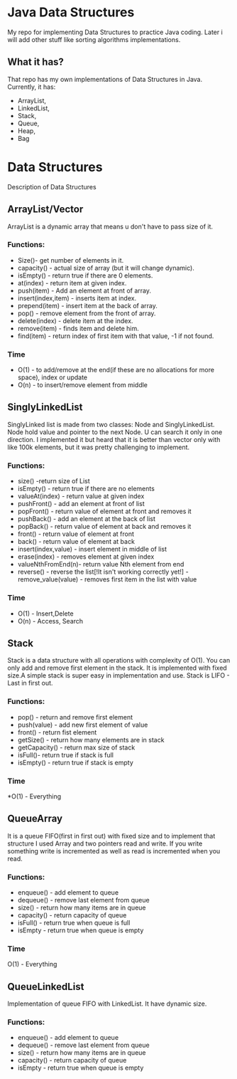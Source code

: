 # Java Data Structures
My repo for implementing Data Structures to practice Java coding. Later i will
add other stuff like sorting algorithms implementations.

## What it has?
That repo has my own implementations of Data Structures in Java. Currently, it has:
- ArrayList,
- LinkedList,
- Stack,
- Queue,
- Heap, 
- Bag


# Data Structures
Description of Data Structures 


## ArrayList/Vector
ArrayList is a dynamic array that means u don't have to pass size of it.

### Functions:
-  Size()- get number of elements in it.
- capacity() - actual size of array (but it will change dynamic).
- isEmpty() - return true if there are 0 elements.
- at(index) - return item at given index.
- push(item) - Add an element at front of array.
- insert(index,item) - inserts item at index.
- prepend(item) - insert item at the back of array.
- pop() - remove element from the front of array.
- delete(index) - delete item at the index.
- remove(item) - finds item and delete him.
- find(item) - return index of first item with that value, -1 if not found.


### Time
* O(1) - to add/remove at the end(if these are  no allocations for more space), index or update
* O(n) - to insert/remove element from middle

## SinglyLinkedList
SinglyLinked list is made from two classes: Node and SinglyLinkedList. Node hold value and pointer to the next 
Node. U can search it only in one direction. I implemented it but heard that
it is better than vector only with like 100k elements, but it was pretty challenging
to implement.

### Functions:
- size() -return size of List
- isEmpty() - return true if there are no elements
- valueAt(index) - return value at given index
- pushFront() - add an element at front of list
- popFront() - return value of element at front and removes it
- pushBack() - add an element at the back of list
- popBack() - return value of element at back and removes it
- front() - return value of element at front
- back() - return value of element at back
- insert(index,value) - insert element in middle of list
- erase(index) - removes element at given index
- valueNthFromEnd(n)- return value Nth element from end
- reverse() - reverse the list[!It isn't working correctly yet!]
-remove_value(value) - removes first item in the list with value

### Time 

* O(1) - Insert,Delete
* O(n) - Access, Search

## Stack
Stack is a data structure with all operations with complexity of O(1).
You can only add and remove first element in the stack.
 It is implemented with fixed size.A simple stack is super easy in implementation and use.
Stack is LIFO - Last in first out.
### Functions:
- pop() - return and remove first element
- push(value) - add new first element of value
- front() - return fist element
- getSize() - return how many elements are in stack
- getCapacity() - return max size of stack
- isFull()- return true if stack is full
- isEmpty() - return true if stack is empty

### Time
*O(1) - Everything

## QueueArray
It is a queue FIFO(first in first out) with fixed size and to implement 
that structure I used Array and two pointers read and write. If you write
something write is incremented as well as read is incremented when you read.

### Functions:
- enqueue() - add element to queue
- dequeue() - remove last element from queue
- size() - return how many items are in queue
- capacity() - return capacity of queue
- isFull() - return true when queue is full
- isEmpty - return true when queue is empty

### Time
O(1) - Everything

## QueueLinkedList
Implementation of queue FIFO with LinkedList. It have dynamic size.

### Functions:
- enqueue() - add element to queue
- dequeue() - remove last element from queue
- size() - return how many items are in queue
- capacity() - return capacity of queue
- isEmpty - return true when queue is empty